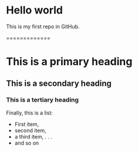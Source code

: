 Hello world
=============

This is my first repo in GitHub.

=============
# This is a primary heading
## This is a secondary heading
### This is a tertiary heading

Finally, this is a list:
* First item,
* second item,
* a third item,
.
.
.
* and so on
